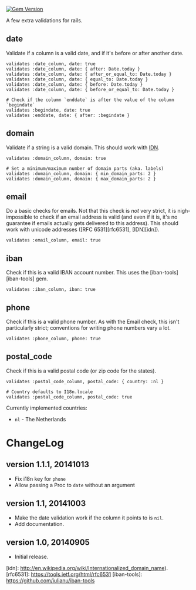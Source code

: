 [![Gem Version](https://badge.fury.io/rb/rails_validations.svg)](http://badge.fury.io/rb/rails_validations)


A few extra validations for rails.


date
----
Validate if a column is a valid date, and if it's before or after another date.

    validates :date_column, date: true
    validates :date_column, date: { after: Date.today }
    validates :date_column, date: { after_or_equal_to: Date.today }
    validates :date_column, date: { equal_to: Date.today }
    validates :date_column, date: { before: Date.today }
    validates :date_column, date: { before_or_equal_to: Date.today }

    # Check if the column `enddate` is after the value of the column `begindate`
    validates :begindate, date: true
    validates :enddate, date: { after: :begindate }


domain
------
Validate if a string is a valid domain. This should work with [IDN](idn).

    validates :domain_column, domain: true

    # Set a minimum/maximum number of domain parts (aka. labels)
    validates :domain_column, domain: { min_domain_parts: 2 }
    validates :domain_column, domain: { max_domain_parts: 2 }


email
-----
Do a basic checks for emails. Not that this check is *not* very strict, it is
nigh-impossible to check if an email address is valid (and even if it is, it's
no guarantee if emails actually gets delivered to this address). This should
work with unicode addresses ([RFC 6531][rfc6531], [IDN][idn]).

    validates :email_column, email: true


iban
----
Check if this is a valid IBAN account number. This uses the
[iban-tools][iban-tools] gem.

    validates :iban_column, iban: true


phone
-----
Check if this is a valid phone number. As with the Email check, this isn't
particularly strict; conventions for writing phone numbers vary a lot.

    validates :phone_column, phone: true


postal\_code
------------
Check if this is a valid postal code (or zip code for the states).

    validates :postal_code_column, postal_code: { country: :nl }

    # Country defaults to I18n.locale
    validates :postal_code_column, postal_code: true


Currently implemented countries:

- `nl` - The Netherlands


ChangeLog
=========

version 1.1.1, 20141013
-----------------------
- Fix i18n key for `phone`
- Allow passing a Proc to `date` without an argument

version 1.1, 20141003
---------------------
- Make the date validation work if the column it points to is `nil`.
- Add documentation.


version 1.0, 20140905
---------------------
- Initial release.


[idn]: http://en.wikipedia.org/wiki/Internationalized_domain_name).
[rfc6531]: https://tools.ietf.org/html/rfc6531
[iban-tools]: https://github.com/iulianu/iban-tools
